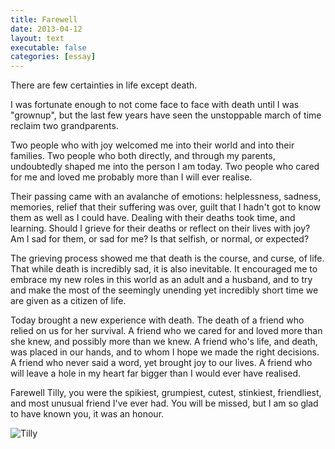 ```yaml
---
title: Farewell
date: 2013-04-12
layout: text
executable: false
categories: [essay]
---
```


There are few certainties in life except death. 

I was fortunate enough to not come face to face with death until I was
"grownup", but the last few years have seen the unstoppable march of time
reclaim two grandparents. 

Two people who with joy welcomed me into their world and into their families.
Two people who both directly, and through my parents, undoubtedly shaped me
into the person I am today. Two people who cared for me and loved me probably
more than I will ever realise.

Their passing came with an avalanche of emotions: helplessness, sadness,
memories, relief that their suffering was over, guilt that I hadn't got to
know them as well as I could have. Dealing with their deaths took time, and
learning. Should I grieve for their deaths or reflect on their lives with joy?
Am I sad for them, or sad for me? Is that selfish, or normal, or expected?

The grieving process showed me that death is the course, and curse, of life. That while
death is incredibly sad, it is also inevitable. It encouraged me to embrace my
new roles in this world as an adult and a husband, and to try and make the
most of the seemingly unending yet incredibly short time we are given as a
citizen of life.

Today brought a new experience with death. The death of a friend who relied on
us for her survival. A friend who we cared for and loved more than she knew,
and possibly more than we knew. A friend who's life, and death, was placed in
our hands, and to whom I hope we made the right decisions. A friend who never
said a word, yet brought joy to our lives. A friend who will leave a hole in
my heart far bigger than I would ever have realised.

Farewell Tilly, you were the spikiest, grumpiest, cutest, stinkiest,
friendliest, and most unusual friend I've ever had. You will be missed, but I
am so glad to have known you, it was an honour.

![Tilly](http://distilleryimage11.s3.amazonaws.com/9ac0ea2ca3fc11e19dc71231380fe523_7.jpg)
